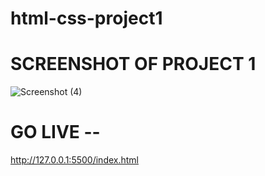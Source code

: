 # html-css-project1


# SCREENSHOT OF PROJECT 1

![Screenshot (4)](https://github.com/nidhiii112/html-css-project1/assets/117963273/71b91e6c-0bda-49e3-9fde-03e34f2fca48)


# GO LIVE --

http://127.0.0.1:5500/index.html



